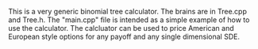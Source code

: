 This is a very generic binomial tree calculator.  The brains are in Tree.cpp and Tree.h.  The "main.cpp" file is intended as a simple example of how to use the calculator.  The calcluator can be used to price American and European style options for any payoff and any single dimensional SDE.  
